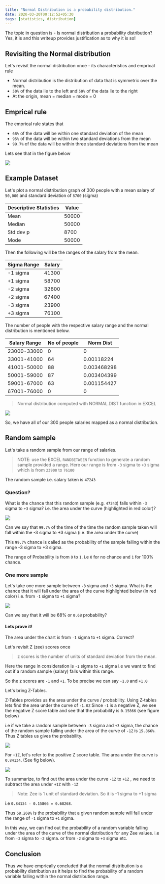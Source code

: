 ```yaml
---
title: "Normal Distribution is a probability distribution."
date: 2020-03-20T00:12:52+05:30
tags: [statistics, distribution]
---
```


The topic in question is - Is normal distribution a probability distribution? Yes, it is and this writeup provides justification as to why it is so!

## Revisiting the Normal distribution

Let's revisit the normal distribution once - its characteristics and emprical rule

- Normal distribution is the distribution of data that is symmetric over the mean.
- `50%` of the data lie to the left and `50%` of the data lie to the right
- At the origin, mean = median = mode = 0

## Emprical rule 

The emprical rule states that
- `68%` of the data will be within one standard deviation of the mean 
- `95%` of the data will be within two standard deviations from the mean
- `99.7%` of the data will be within three standard deviations from the mean

Lets see that in the figure below

![](https://i.imgur.com/wESqJeE.png)

## Example Dataset

Let's plot a normal distribution graph of 300 people with a mean salary of `50,000` and standard deviation of `8700` (sigma)

|Descriptive Statistics| Value|
|-----------|-------|
| Mean      | 50000 |
| Median    | 50000 |
| Std dev p | 8700  |
| Mode      | 50000 |

Then the following will be the ranges of the salary from the mean.

|Sigma Range| Salary|
|----------|-------|
| -1 sigma | 41300 |
| +1 sigma | 58700 |
| -2 sigma | 32600 |
| +2 sigma | 67400 |
| -3 sigma | 23900 |
| +3 sigma | 76100 |

The number of people with the respective salary range and the normal distribution is mentioned below. 

| Salary Range | No of people | Norm Dist   |
|--------------|--------------|-------------|
| 23000-33000  | 0            | 0           |
| 33001-41000  | 64           | 0.00118224  |
| 41001-50000  | 88           | 0.003468298 |
| 50001-59000  | 87           | 0.003404399 |
| 59001-67000  | 63           | 0.001154427 |
| 67001-76000  | 0            | 0           |

> Normal distribution computed with NORMAL.DIST function in EXCEL

![](https://i.imgur.com/rtwEaK0.png)

So, we have all of our 300 people salaries mapped as a normal distribution.

## Random sample

Let's take a random sample from our range of salaries.
> NOTE: use the EXCEL `RANDBETWEEN` function to generate a random sample provided a range. Here our range is from `-3` sigma to `+3` sigma which is from `23900` to `76100`

The random sample i.e. salary taken is `47243` 

### Question?

What is the chance that this random sample (e.g. `47243`) falls within `-3` sigma to `+3` sigma? i.e. the area under the curve (highlighted in red color)?

![](https://i.imgur.com/2b1UohZ.png)

Can we say that `99.7%` of the time of the time the random sample taken will fall within the -3 sigma to +3 sigma (i.e. the area under the curve)

This `99.7%` chance is called as the probability of the sample falling within the range -3 sigma to +3 sigma. 

The range of Probability is from `0` to `1`. i.e `0` for no chance and `1` for 100% chance.

### One more sample

Let's take one more sample between `-3` sigma and `+3` sigma. What is the chance that it will fall under the area of the curve highlighted below (in red color) i.e. from `-1` sigma to `+1` sigma?

![](https://i.imgur.com/coj2nOq.png)

Can we say that it will be 68% or `0.68` probability? 

#### Lets prove it!

The area under the chart is from `-1` sigma to `+1` sigma. Correct?

Let's revisit Z (zee) scores once

> z scores is the number of units of standard deviation from the mean.

Here the range in consideration is `-1` sigma to `+1` sigma i.e we want to find out if a random sample (salary) falls within this range.

So the z scores are `-1` and `+1`. To be precise we can say `-1.0` and `+1.0`

Let's bring Z-Tables. 

Z-Tables provides us the area under the curve / probability. Using Z-tables lets find the area under the curve of `-1.0Z`
Since `-1` is a negative Z, we see the negative Z score table and see that the probability is `0.15866` (see figure below)

i.e if we take a random sample between `-3` sigma and `+3` sigma, the chance of the random sample falling under the area of the curve of `-1Z` is `15.866%`. Thus Z tables us gives the probability.

![](https://i.imgur.com/ee2w6eZ.png)


For `+1Z`, let's refer to the positive Z score table. The area under the curve is `0.84134`. (See fig below). 

![](https://i.imgur.com/e47TUn3.png)

To summarize, to find out the area under the curve `-1Z` to `+1Z` , we need to subtract the area under `+1Z` with `-1Z`

> Note: Zee is 1 unit of standard deviation. So it is -1 sigma to +1 sigma

i.e `0.84134 - 0.15866 = 0.68268`.

Thus `68.268%` is the probability that a given random sample will fall under the range of `-1` sigma to `+1` sigma.

In this way, we can find out the probability of a random variable falling under the area of the curve of the normal distribution for any Zee values. i.e from `-3` sigma to `-2` sigma. or from `-2` sigma to `+3` sigma etc.

## Conclusion

Thus we have emprically concluded that the normal distribution is a probability distribution as it helps to find the probability of a random variable falling within the normal distribution range.


